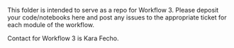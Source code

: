 This folder is intended to serve as a repo for Workflow 3. Please deposit your code/notebooks here and post any issues to the appropriate ticket for each module of the workflow.

Contact for Workflow 3 is Kara Fecho.
